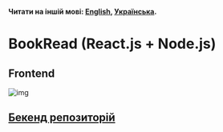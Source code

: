 **Читати на іншій мові: [English](README.md), [Українська](README.ua.md).**

# BookRead (React.js + Node.js)

## Frontend

![img](http://joxi.ru/KAxkgjLTvj0782.jpg)

## [Бекенд репозиторій](https://github.com/DmytroGupanets/book-reading-server)
